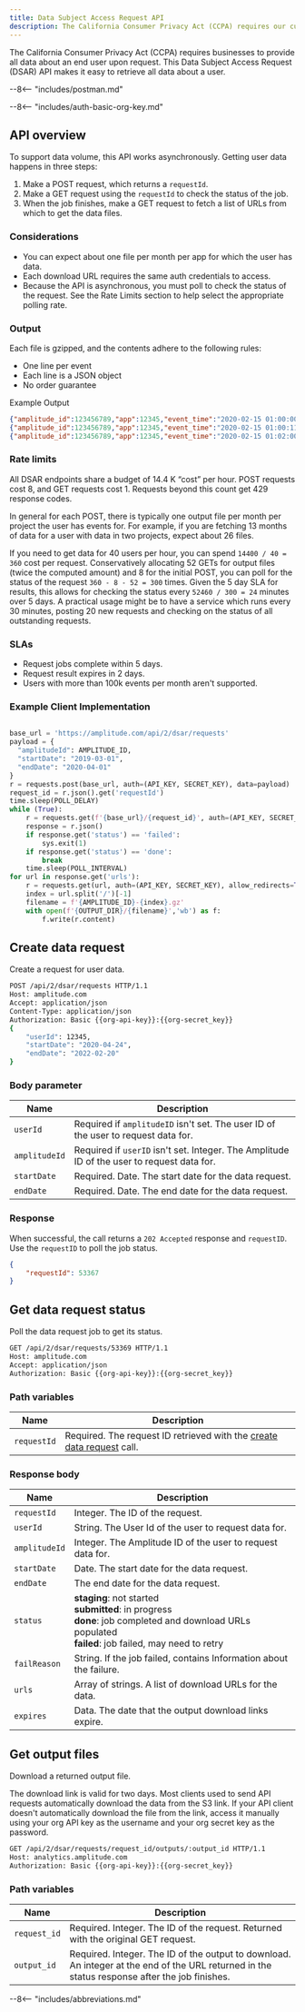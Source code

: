 ```yaml
---
title: Data Subject Access Request API
description: The California Consumer Privacy Act (CCPA) requires our customers to provide all data about an end user on request. This Data Subject Access Request (DSAR) API makes it easy to retrieve all data about a user.
---
```


The California Consumer Privacy Act (CCPA) requires businesses to provide all data about an end user upon request.
 This Data Subject Access Request (DSAR) API makes it easy to retrieve all data about a user.

--8<-- "includes/postman.md"

--8<-- "includes/auth-basic-org-key.md"

## API overview

To support data volume, this API works asynchronously. Getting user data happens in three steps:

1. Make a POST request, which returns a `requestId`.
2. Make a GET request using the `requestId` to check the status of the job.
3. When the job finishes, make a GET request to fetch a list of URLs from which to get the data files.

### Considerations

- You can expect about one file per month per app for which the user has data.
- Each download URL requires the same auth credentials to access.
- Because the API is asynchronous, you must poll to check the status of the request. See the Rate Limits section to help select the appropriate polling rate.

### Output

Each file is gzipped, and the contents adhere to the following rules:

- One line per event
- Each line is a JSON object
- No order guarantee

Example Output

``` json
{"amplitude_id":123456789,"app":12345,"event_time":"2020-02-15 01:00:00.123456","event_type":"first_event","server_upload_time":"2020-02-18 01:00:00.234567"}
{"amplitude_id":123456789,"app":12345,"event_time":"2020-02-15 01:00:11.345678","event_type":"second_event","server_upload_time":"2020-02-18 01:00:11.456789"}
{"amplitude_id":123456789,"app":12345,"event_time":"2020-02-15 01:02:00.123456","event_type":"third_event","server_upload_time":"2020-02-18 01:02:00.234567"}

```

### Rate limits

All DSAR endpoints share a budget of 14.4 K “cost” per hour. POST requests cost 8, and GET requests cost 1. Requests beyond this count get 429 response codes.

In general for each POST, there is typically one output file per month per project the user has events for.
 For example, if you are fetching 13 months of data for a user with data in two projects, expect about 26 files.

If you need to get data for 40 users per hour, you can spend `14400 / 40 = 360` cost per request.
 Conservatively allocating 52 GETs for output files (twice the computed amount) and 8 for the initial POST, you can poll for the status of the request `360 - 8 - 52 = 300` times.
 Given the 5 day SLA for results, this allows for checking the status every `52460 / 300 = 24` minutes over 5 days.
  A practical usage might be to have a service which runs every 30 minutes, posting 20 new requests and checking on the status of all outstanding requests.

### SLAs

- Request jobs complete within 5 days.
- Request result expires in 2 days.
- Users with more than 100k events per month aren't supported.

### Example Client Implementation

```python

base_url = 'https://amplitude.com/api/2/dsar/requests'
payload = {
  "amplitudeId": AMPLITUDE_ID,
  "startDate": "2019-03-01",
  "endDate": "2020-04-01"
}
r = requests.post(base_url, auth=(API_KEY, SECRET_KEY), data=payload)
request_id = r.json().get('requestId')
time.sleep(POLL_DELAY)
while (True):
    r = requests.get(f'{base_url}/{request_id}', auth=(API_KEY, SECRET_KEY))
    response = r.json()
    if response.get('status') == 'failed':
        sys.exit(1)
    if response.get('status') == 'done':
        break
    time.sleep(POLL_INTERVAL)
for url in response.get('urls'):
    r = requests.get(url, auth=(API_KEY, SECRET_KEY), allow_redirects=True)
    index = url.split('/')[-1]
    filename = f'{AMPLITUDE_ID}-{index}.gz'
    with open(f'{OUTPUT_DIR}/{filename}','wb') as f:
        f.write(r.content)
```

## Create data request

Create a request for user data.

```bash
POST /api/2/dsar/requests HTTP/1.1
Host: amplitude.com
Accept: application/json
Content-Type: application/json
Authorization: Basic {{org-api-key}}:{{org-secret_key}}
{
    "userId": 12345,
    "startDate": "2020-04-24",
    "endDate": "2022-02-20"
}
```

### Body parameter

| Name | Description |
| --- | --- |
| `userId` | Required if `amplitudeID` isn't set. The user ID of the user to request data for. |
| `amplitudeId` | Required if `userID` isn't set. Integer. The Amplitude ID of the user to request data for. |
| `startDate` | Required. Date. The start date for the data request. |
| `endDate` | Required. Date. The end date for the data request. |

### Response

When successful, the call returns a `202 Accepted` response and `requestID`. Use the `requestID` to poll the job status.

```json
{
    "requestId": 53367
}
```

## Get data request status

Poll the data request job to get its status.

```bash
GET /api/2/dsar/requests/53369 HTTP/1.1
Host: amplitude.com
Accept: application/json
Authorization: Basic {{org-api-key}}:{{org-secret_key}}
```

### Path variables

|Name|Description|
|----|-----------|
|`requestId`|Required. The request ID retrieved with the [create data request](#create-data-request) call.|

### Response body

| Name | Description |
| --- | --- |
| `requestId` | Integer. The ID of the request. |
| `userId` | String. The User Id of the user to request data for. |
| `amplitudeId` | Integer. The Amplitude ID of the user to request data for. |
| `startDate` | Date. The start date for the data request. |
| `endDate` | The end date for the data request. |
| `status` | **staging**: not started  <br>**submitted**: in progress  <br>**done**: job completed and download URLs populated  <br>**failed**: job failed, may need to retry  <br> |
| `failReason` | String. If the job failed, contains Information about the failure. |
| `urls` | Array of strings. A list of download URLs for the data. |
| `expires` | Data. The date that the output download links expire. |

## Get output files

Download a returned output file.

The download link is valid for two days. Most clients used to send API requests automatically download the data from the S3 link.
 If your API client doesn't automatically download the file from the link, access it manually using your org API key as the username and your org secret key as the password.

```bash
GET /api/2/dsar/requests/request_id/outputs/:output_id HTTP/1.1
Host: analytics.amplitude.com
Authorization: Basic {{org-api-key}}:{{org-secret_key}}
```

### Path variables

| <div class="big-column">Name</div>|Description|
|-----|-----|
|`request_id`|Required. Integer. The ID of the request. Returned with the original GET request.|
|`output_id`|Required. Integer. The ID of the output to download. An integer at the end of the URL returned in the status response after the job finishes.|

--8<-- "includes/abbreviations.md"

